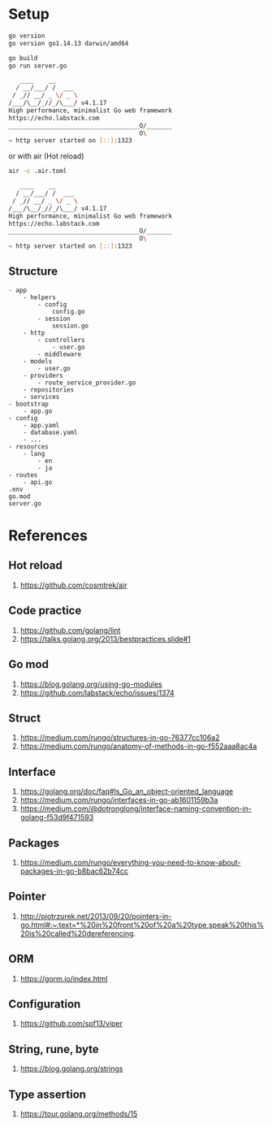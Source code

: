 # Setup

```bash
go version      
go version go1.14.13 darwin/amd64

go build
go run server.go

   ____    __
  / __/___/ /  ___
 / _// __/ _ \/ _ \
/___/\__/_//_/\___/ v4.1.17
High performance, minimalist Go web framework
https://echo.labstack.com
____________________________________O/_______
                                    O\
⇨ http server started on [::]:1323

```

or with air (Hot reload)

```bash
air -c .air.toml

   ____    __
  / __/___/ /  ___
 / _// __/ _ \/ _ \
/___/\__/_//_/\___/ v4.1.17
High performance, minimalist Go web framework
https://echo.labstack.com
____________________________________O/_______
                                    O\
⇨ http server started on [::]:1323

```

## Structure

```
- app
    - helpers
        - config
            config.go
        - session
            session.go
    - http
        - controllers
            - user.go
        - middleware
    - models
        - user.go
    - providers
        - route_service_provider.go
    - repositories
    - services
- bootstrap
    - app.go
- config
    - app.yaml
    - database.yaml
    - ...
- resources
    - lang
        - en
        - ja
- routes
    - api.go
.env
go.mod
server.go
```

# References

## Hot reload

1. https://github.com/cosmtrek/air

## Code practice

1. https://github.com/golang/lint
1. https://talks.golang.org/2013/bestpractices.slide#1

## Go mod

1. https://blog.golang.org/using-go-modules
1. https://github.com/labstack/echo/issues/1374

## Struct

1. https://medium.com/rungo/structures-in-go-76377cc106a2
1. https://medium.com/rungo/anatomy-of-methods-in-go-f552aaa8ac4a

## Interface

1. https://golang.org/doc/faq#Is_Go_an_object-oriented_language
1. https://medium.com/rungo/interfaces-in-go-ab1601159b3a
1. https://medium.com/@dotronglong/interface-naming-convention-in-golang-f53d9f471593

## Packages

1. https://medium.com/rungo/everything-you-need-to-know-about-packages-in-go-b8bac62b74cc

## Pointer

1. http://piotrzurek.net/2013/09/20/pointers-in-go.html#:~:text=*%20in%20front%20of%20a%20type,speak%20this%20is%20called%20dereferencing.

## ORM

1. https://gorm.io/index.html

## Configuration

1. https://github.com/spf13/viper

## String, rune, byte

1. https://blog.golang.org/strings

## Type assertion

1. https://tour.golang.org/methods/15